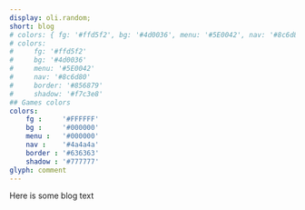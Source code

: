 ```yaml
---
display: oli.random;
short: blog
# colors: { fg: '#ffd5f2', bg: '#4d0036', menu: '#5E0042', nav: '#8c6d80', border: '#856879', shadow: '#f7c3e8' }
# colors:
#     fg: '#ffd5f2'
#     bg: '#4d0036'
#     menu: '#5E0042'
#     nav: '#8c6d80'
#     border: '#856879'
#     shadow: '#f7c3e8'
## Games colors
colors: 
    fg :     '#FFFFFF'
    bg :     '#000000'
    menu :   '#000000'
    nav :    '#4a4a4a'
    border : '#636363'
    shadow : '#777777'
glyph: comment
---
```


Here is some blog text